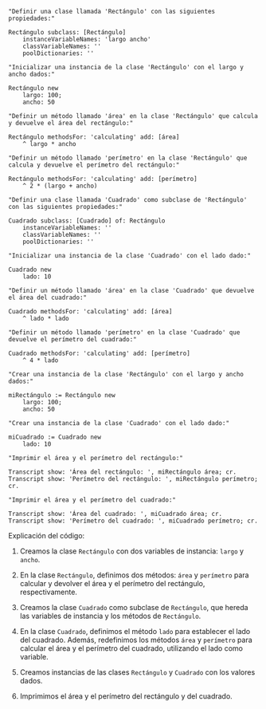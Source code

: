 ```smalltalk
"Definir una clase llamada 'Rectángulo' con las siguientes propiedades:"

Rectángulo subclass: [Rectángulo]
	instanceVariableNames: 'largo ancho'
	classVariableNames: ''
	poolDictionaries: ''

"Inicializar una instancia de la clase 'Rectángulo' con el largo y ancho dados:"

Rectángulo new
	largo: 100;
	ancho: 50

"Definir un método llamado 'área' en la clase 'Rectángulo' que calcula y devuelve el área del rectángulo:"

Rectángulo methodsFor: 'calculating' add: [área]
	^ largo * ancho

"Definir un método llamado 'perímetro' en la clase 'Rectángulo' que calcula y devuelve el perímetro del rectángulo:"

Rectángulo methodsFor: 'calculating' add: [perímetro]
	^ 2 * (largo + ancho)

"Definir una clase llamada 'Cuadrado' como subclase de 'Rectángulo' con las siguientes propiedades:"

Cuadrado subclass: [Cuadrado] of: Rectángulo
	instanceVariableNames: ''
	classVariableNames: ''
	poolDictionaries: ''

"Inicializar una instancia de la clase 'Cuadrado' con el lado dado:"

Cuadrado new
	lado: 10

"Definir un método llamado 'área' en la clase 'Cuadrado' que devuelve el área del cuadrado:"

Cuadrado methodsFor: 'calculating' add: [área]
	^ lado * lado

"Definir un método llamado 'perímetro' en la clase 'Cuadrado' que devuelve el perímetro del cuadrado:"

Cuadrado methodsFor: 'calculating' add: [perímetro]
	^ 4 * lado

"Crear una instancia de la clase 'Rectángulo' con el largo y ancho dados:"

miRectángulo := Rectángulo new
	largo: 100;
	ancho: 50

"Crear una instancia de la clase 'Cuadrado' con el lado dado:"

miCuadrado := Cuadrado new
	lado: 10

"Imprimir el área y el perímetro del rectángulo:"

Transcript show: 'Área del rectángulo: ', miRectángulo área; cr.
Transcript show: 'Perímetro del rectángulo: ', miRectángulo perímetro; cr.

"Imprimir el área y el perímetro del cuadrado:"

Transcript show: 'Área del cuadrado: ', miCuadrado área; cr.
Transcript show: 'Perímetro del cuadrado: ', miCuadrado perímetro; cr.
```

Explicación del código:

1. Creamos la clase `Rectángulo` con dos variables de instancia: `largo` y `ancho`.

2. En la clase `Rectángulo`, definimos dos métodos: `área` y `perímetro` para calcular y devolver el área y el perímetro del rectángulo, respectivamente.

3. Creamos la clase `Cuadrado` como subclase de `Rectángulo`, que hereda las variables de instancia y los métodos de `Rectángulo`.

4. En la clase `Cuadrado`, definimos el método `lado` para establecer el lado del cuadrado. Además, redefinimos los métodos `área` y `perímetro` para calcular el área y el perímetro del cuadrado, utilizando el lado como variable.

5. Creamos instancias de las clases `Rectángulo` y `Cuadrado` con los valores dados.

6. Imprimimos el área y el perímetro del rectángulo y del cuadrado.